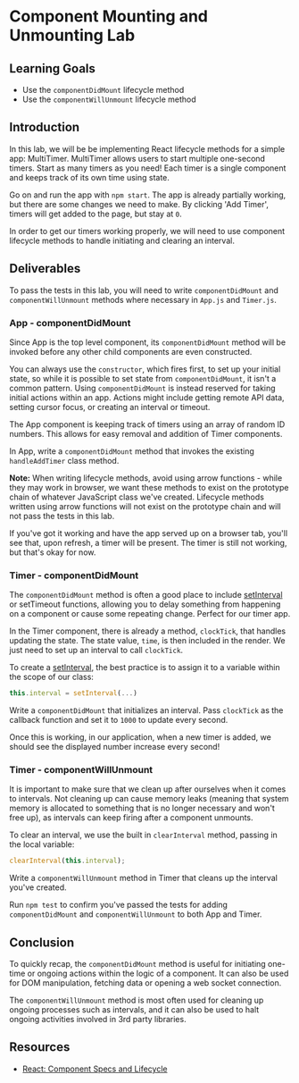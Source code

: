 # Component Mounting and Unmounting Lab

## Learning Goals

- Use the `componentDidMount` lifecycle method
- Use the `componentWillUnmount` lifecycle method

## Introduction

In this lab, we will be be implementing React lifecycle methods for a simple
app: MultiTimer. MultiTimer allows users to start multiple one-second timers.
Start as many timers as you need! Each timer is a single component and keeps
track of its own time using state.

Go on and run the app with `npm start`. The app is already partially working,
but there are some changes we need to make. By clicking 'Add Timer', timers will
get added to the page, but stay at `0`.

In order to get our timers working properly, we will need to use component
lifecycle methods to handle initiating and clearing an interval.

## Deliverables

To pass the tests in this lab, you will need to write `componentDidMount` and
`componentWillUnmount` methods where necessary in `App.js` and `Timer.js`.

### App - componentDidMount

Since App is the top level component, its `componentDidMount` method will be
invoked before any other child components are even constructed.

You can always use the `constructor`, which fires first, to set up your initial
state, so while it is possible to set state from `componentDidMount`, it isn't a
common pattern. Using `componentDidMount` is instead reserved for taking initial
actions within an app. Actions might include getting remote API data, setting
cursor focus, or creating an interval or timeout.

The App component is keeping track of timers using an array of random ID
numbers. This allows for easy removal and addition of Timer components.

In App, write a `componentDidMount` method that invokes the existing
`handleAddTimer` class method.

**Note:** When writing lifecycle methods, avoid using arrow functions - while
they may work in browser, we want these methods to exist on the prototype chain
of whatever JavaScript class we've created. Lifecycle methods written using
arrow functions will not exist on the prototype chain and will not pass the
tests in this lab.

If you've got it working and have the app served up on a browser tab, you'll see
that, upon refresh, a timer will be present. The timer is still not working, but
that's okay for now.

### Timer - componentDidMount

The `componentDidMount` method is often a good place to include
[setInterval][set-interval] or setTimeout functions, allowing you to delay
something from happening on a component or cause some repeating change. Perfect
for our timer app.

In the Timer component, there is already a method, `clockTick`, that handles
updating the state. The state value, `time`, is then included in the render. We
just need to set up an interval to call `clockTick`.

To create a [setInterval][set-interval], the best practice is to assign it to a
variable within the scope of our class:

```js
this.interval = setInterval(...)
```

Write a `componentDidMount` that initializes an interval. Pass `clockTick` as
the callback function and set it to `1000` to update every second.

Once this is working, in our application, when a new timer is added, we should
see the displayed number increase every second!

### Timer - componentWillUnmount

It is important to make sure that we clean up after ourselves when it comes to
intervals. Not cleaning up can cause memory leaks (meaning that system memory is
allocated to something that is no longer necessary and won't free up), as
intervals can keep firing after a component unmounts.

To clear an interval, we use the built in `clearInterval` method, passing in the
local variable:

```js
clearInterval(this.interval);
```

Write a `componentWillUnmount` method in Timer that cleans up the interval
you've created.

Run `npm test` to confirm you've passed the tests for adding `componentDidMount`
and `componentWillUnmount` to both App and Timer.

## Conclusion

To quickly recap, the `componentDidMount` method is useful for initiating
one-time or ongoing actions within the logic of a component. It can also be used
for DOM manipulation, fetching data or opening a web socket connection.

The `componentWillUnmount` method is most often used for cleaning up ongoing
processes such as intervals, and it can also be used to halt ongoing activities
involved in 3rd party libraries.

[refs]: https://reactjs.org/docs/refs-and-the-dom.html

## Resources

- [React: Component Specs and Lifecycle](https://reactjs.org/docs/react-component.html)

[set-interval]: https://www.w3schools.com/jsref/met_win_setinterval.asp
